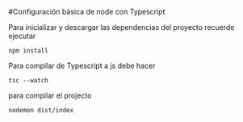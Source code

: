 #Configuración básica de node con Typescript

Para inicializar y descargar las dependencias del proyecto recuerde ejecutar
```
npm install
```

Para compilar de Typescript a js debe hacer
```
tsc --watch
```

para compilar el projecto
```
nodemon dist/index
```